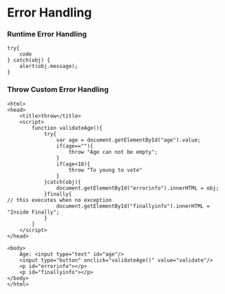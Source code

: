 # Error Handling

### Runtime Error Handling
    try{
        code
    } catch(obj) {
        alert(obj.message);
    }

### Throw Custom Error Handling
    <html>
    <head>
    	<title>throw</title>
    	<script>
    		function validateAge(){
    			try{
    				var age = document.getElementById("age").value;
    				if(age==""){
    					throw "Age can not be empty";
    				}
    				if(age<18){
						throw "To young to vote"
    				}
    			}catch(obj){
    				document.getElementById("errorinfo").innerHTML = obj;
    			}finally{                                                                    // this executes when no exception
    				document.getElementById("finallyinfo").innerHTML = "Inside Finally";
    			}
    		}
    	</script>
    </head>
    
    <body>
    	Age: <input type="text" id="age"/>
    	<input type="button" onclick="validateAge()" value="validate"/>
    	<p id="errorinfo"></p>
    	<p id="finallyinfo"></p>
    </body>
    </html>

